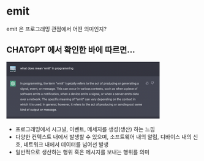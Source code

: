 # emit
emit 은 프로그래밍 관점에서 어떤 의미인지?

## CHATGPT 에서 확인한 바에 따르면...

<img src="../Image/what-does-mean-'emit-in-programming.png" width="400px"/> 

* 프로그래밍에서 시그널, 이벤트, 메세지를 생성(생산) 하는 느낌
* 다양한 컨텍스트 내에서 발생할 수 있으며, 소프트웨어 내의 알림, 디바이스 내의 신호, 네트워크 내에서 데이터를 넘어선 발생
* 일반적으로 생산하는 행위 혹은 메시지를 보내는 행위를 의미